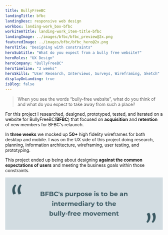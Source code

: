 ```yaml
---
title: BullyFreeBC
landingTitle: bfbc
landingDesc: responsive web design
workbox: landing-work_box-bfbc
workitemTitle: landing-work_item-title-bfbc
landingImage: ../images/bfbc/bfbc_preview@2x.png
featuredImage: ../images/bfbc/bfbc_hero@2x.png
heroTitle: "Designing with constraints"
heroSubtitle: "What do you expect from a bully free website?"
heroRoles: "UX Design"
heroCompany: "BullyFreeBC"
heroTimeline: "3 weeks"
heroSkills: "User Research, Interviews, Surveys, Wireframing, Sketch"
displayOnLanding: true
isBlog: false
---
```

>
>When you see the words “bully-free website”, what do you think of and what do you expect to take away from such a place?  
>  

For this project I researched, designed, prototyped, tested, and iterated on a website for BullyFreeBC(**BFBC**) that focused on **acquisition** and **retention** of new members for BFBC's relaunch.

In **three weeks** we mocked up **50+** high fidelity wireframes for both desktop and mobile. I was on the UX side of this project doing research, planning, information architecture, wireframing, user testing, and prototyping.

This project ended up being about designing **against the common expectations of users** and meeting the business goals within those constraints.

![Understanding the Challenge](challenge.png)
